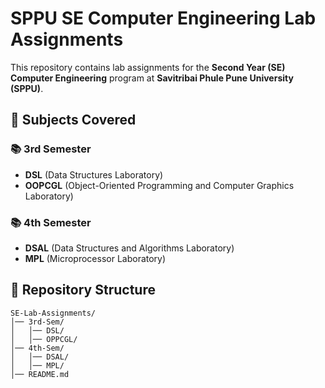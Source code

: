 # SPPU SE Computer Engineering Lab Assignments

This repository contains lab assignments for the **Second Year (SE) Computer Engineering** program at **Savitribai Phule Pune University (SPPU)**.

## 📌 Subjects Covered

### 📚 3rd Semester
- **DSL** (Data Structures Laboratory)
- **OOPCGL** (Object-Oriented Programming and Computer Graphics Laboratory)

### 📚 4th Semester
- **DSAL** (Data Structures and Algorithms Laboratory)
- **MPL** (Microprocessor Laboratory)

## 📂 Repository Structure
```
SE-Lab-Assignments/
│── 3rd-Sem/
│   │── DSL/
│   │── OPPCGL/
│── 4th-Sem/
│   │── DSAL/
│   │── MPL/
│── README.md
```
